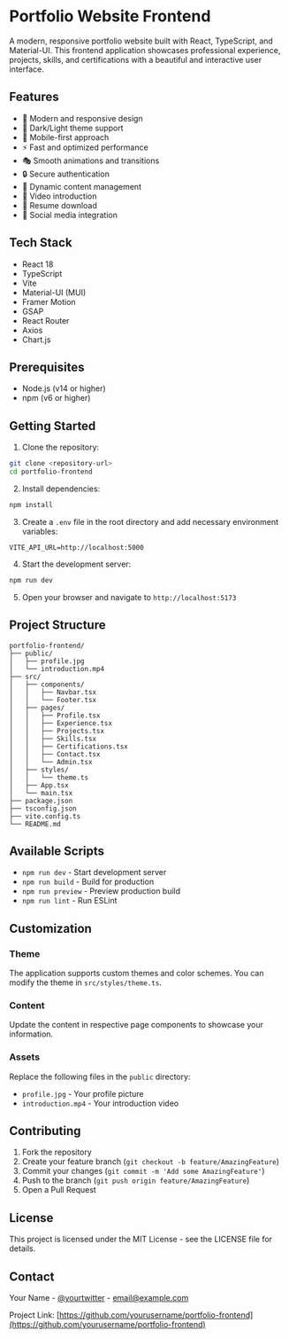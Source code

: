 # Portfolio Website Frontend

A modern, responsive portfolio website built with React, TypeScript, and Material-UI. This frontend application showcases professional experience, projects, skills, and certifications with a beautiful and interactive user interface.

## Features

- 🎨 Modern and responsive design
- 🌙 Dark/Light theme support
- 📱 Mobile-first approach
- ⚡ Fast and optimized performance
- 🎭 Smooth animations and transitions
- 🔒 Secure authentication
- 📝 Dynamic content management
- 🎥 Video introduction
- 📄 Resume download
- 🔗 Social media integration

## Tech Stack

- React 18
- TypeScript
- Vite
- Material-UI (MUI)
- Framer Motion
- GSAP
- React Router
- Axios
- Chart.js

## Prerequisites

- Node.js (v14 or higher)
- npm (v6 or higher)

## Getting Started

1. Clone the repository:
```bash
git clone <repository-url>
cd portfolio-frontend
```

2. Install dependencies:
```bash
npm install
```

3. Create a `.env` file in the root directory and add necessary environment variables:
```env
VITE_API_URL=http://localhost:5000
```

4. Start the development server:
```bash
npm run dev
```

5. Open your browser and navigate to `http://localhost:5173`

## Project Structure

```
portfolio-frontend/
├── public/
│   ├── profile.jpg
│   └── introduction.mp4
├── src/
│   ├── components/
│   │   ├── Navbar.tsx
│   │   └── Footer.tsx
│   ├── pages/
│   │   ├── Profile.tsx
│   │   ├── Experience.tsx
│   │   ├── Projects.tsx
│   │   ├── Skills.tsx
│   │   ├── Certifications.tsx
│   │   ├── Contact.tsx
│   │   └── Admin.tsx
│   ├── styles/
│   │   └── theme.ts
│   ├── App.tsx
│   └── main.tsx
├── package.json
├── tsconfig.json
├── vite.config.ts
└── README.md
```

## Available Scripts

- `npm run dev` - Start development server
- `npm run build` - Build for production
- `npm run preview` - Preview production build
- `npm run lint` - Run ESLint

## Customization

### Theme
The application supports custom themes and color schemes. You can modify the theme in `src/styles/theme.ts`.

### Content
Update the content in respective page components to showcase your information.

### Assets
Replace the following files in the `public` directory:
- `profile.jpg` - Your profile picture
- `introduction.mp4` - Your introduction video

## Contributing

1. Fork the repository
2. Create your feature branch (`git checkout -b feature/AmazingFeature`)
3. Commit your changes (`git commit -m 'Add some AmazingFeature'`)
4. Push to the branch (`git push origin feature/AmazingFeature`)
5. Open a Pull Request

## License

This project is licensed under the MIT License - see the LICENSE file for details.

## Contact

Your Name - [@yourtwitter](https://twitter.com/yourtwitter) - email@example.com

Project Link: [https://github.com/yourusername/portfolio-frontend](https://github.com/yourusername/portfolio-frontend) 